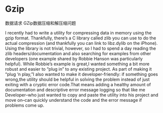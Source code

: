 # Gzip
数据请求 GZip数据压缩和解压缩问题

I recently had to write a utility for compressing data in memory using the gzip format.
Thankfully, there’s a C library called zlib you can use to do the actual compression 
(and thankfully you can link to libz.dylib on the iPhone). Using the library is not trivial, 
however, so I had to spend a day reading the zlib headers/documentation and also searching 
for examples from other developers (one example shared by Robbie Hanson was particularly helpful).
While Robbie’s example is great,I wanted something a bit more robust and easier to “plug in” to 
any existing project. As part of making it “plug ‘n play,”I also wanted to make it developer-friendly:
if something goes wrong,the utility should be helpful in solving the problem instead of just exiting 
with a cryptic error code.That means adding a healthy amount of documentation and descriptive error message logging 
so that like me Developer–who just wanted to copy and paste the utility into his project and move on–can quickly 
understand the code and the error message if problems come up.
